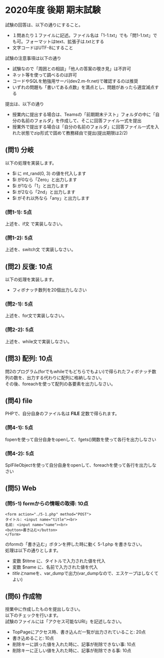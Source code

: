 # 2020年度 後期 期末試験

試験の回答は、以下の通りにすること。

- １問あたり１ファイルに記述。ファイル名は「1-1.txt」でも「問1-1.txt」でも可。フォーマットはtext、拡張子は.txtとする
- 文字コードはUTF-8にすること

試験の注意事項は以下の通り

- 試験なので「周囲との相談」「他人の答案の覗き見」は不許可
- ネット等を使って調べるのは許可
- コードやSQLを勉強用サーバ(dev2.m-fr.net)で確認するのは推奨
- いずれの問題も「書いてある点数」を満点とし、問題があったら適宜減点する

提出は、以下の通り

- 授業内に提出する場合は、Teamsの「前期期末テスト」フォルダの中に「自分の名前のフォルダ」を作成して、そこに回答ファイル一式を提出
- 授業外で提出する場合は「自分の名前のフォルダ」に回答ファイル一式を入れた状態でzip形式で固めて教務経由で提出(提出期限は2/2)


## (問1) 分岐

以下の処理を実装します。

- $i に mt_rand(0, 3) の値を代入します
- $i が0なら「Zero」と出力します
- $i が1なら「1」と出力します
- $i が2なら「2nd」と出力します
- $i がそれ以外なら「any」と出力します

### (問1-1): 5点

上述を、if文 で実装しなさい。

### (問1-2): 5点

上述を、switch文 で実装しなさい。


## (問2) 反復: 10点

以下の処理を実装します。

- フィボナッチ数列を20個出力しなさい

### (問2-1): 5点

上述を、for文で実装しなさい。

### (問2-2): 5点

上述を、while文で実装しなさい。

## (問3) 配列: 10点

問2のプログラム(forでもwhileでもどちらでもよい)で得られたフィボナッチ数列の数を、出力する代わりに配列に格納しなさい。  
その後、foreachを使って配列の各要素を出力しなさい。  

## (問4) file

PHPで、自分自身のファイル名は __FILE__ 定数で得られます。

### (問4-1): 5点

fopenを使って自分自身をopenして、fgets()関数を使って各行を出力しなさい

### (問4-2): 5点

SplFileObjectを使って自分自身をopenして、foreachを使って各行を出力しなさい

## (問5) Web

### (問5-1) formからの情報の取得: 10点

```
<form action="./5-1.php" method="POST">
タイトル: <input name="title"><br>
名前: <input name="name"><br>
<button>書き込む</button>
</form>
```

のformの「書き込む」ボタンを押した時に動く 5-1.php を書きなさい。    
処理は以下の通りとします。  

- 変数 $titme に、タイトルで入力された値を代入
- 変数 $name に、名前で入力された値を代入
- $titleと$nameを、var_dumpで出力(var_dumpなので、エスケープはしなくてよい)


## (問6) 作成物

授業中に作成したものを提出しなさい。    
以下のチェックを行います。    
試験のファイルには「アクセス可能なURI」を記述しなさい。

- TopPageにアクセス時、書き込んだ一覧が出力されていること: 20点
- 書き込めること: 10点
- 削除キーに誤った値を入れた時に、記事が削除できない事: 10点
- 削除キーに正しい値を入れた時に、記事が削除できる事: 10点
